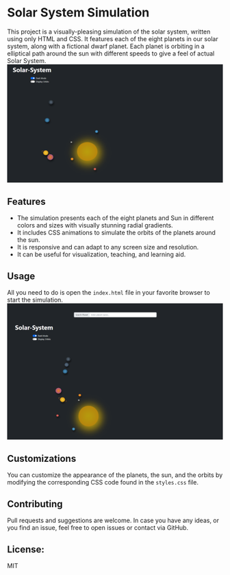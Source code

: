 # Solar System Simulation

This project is a visually-pleasing simulation of the solar system, written using only HTML and CSS. It features each of the eight planets in our solar system, along with a fictional dwarf planet. Each planet is orbiting in a elliptical path around the sun with different speeds to give a feel of actual Solar System.
![2023-08-16 23_58_11-MY SOLAR SYSTEM.png](static%2Fimages%2F2023-08-16%2023_58_11-MY%20SOLAR%20SYSTEM.png)
## Features

- The simulation presents each of the eight planets and Sun in different colors and sizes with visually stunning radial gradients.
- It includes CSS animations to simulate the orbits of the planets around the sun.
- It is responsive and can adapt to any screen size and resolution.
- It can be useful for visualization, teaching, and learning aid.

## Usage

All you need to do is open the `index.html` file in your favorite browser to start the simulation.
![2023-08-17 00_01_15-.png](static%2Fimages%2F2023-08-17%2000_01_15-.png)
## Customizations

You can customize the appearance of the planets, the sun, and the orbits by modifying the corresponding CSS code found in the `styles.css` file.

## Contributing

Pull requests and suggestions are welcome. In case you have any ideas, or you find an issue, feel free to open issues or contact via GitHub.

## License:

MIT